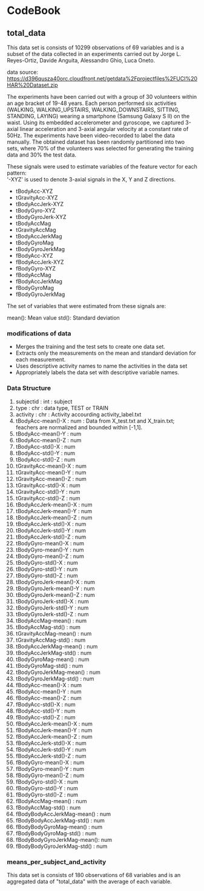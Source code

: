 # CodeBook #

## total_data ##
This data set is consists of 10299 observations of 69 variables and is a subset of the data collected in an experiments carried out by Jorge L. Reyes-Ortiz, Davide Anguita, Alessandro Ghio, Luca Oneto.


data source: https://d396qusza40orc.cloudfront.net/getdata%2Fprojectfiles%2FUCI%20HAR%20Dataset.zip

The experiments have been carried out with a group of 30 volunteers within an age bracket of 19-48 years. Each person performed six activities (WALKING, WALKING_UPSTAIRS, WALKING_DOWNSTAIRS, SITTING, STANDING, LAYING) wearing a smartphone (Samsung Galaxy S II) on the waist. Using its embedded accelerometer and gyroscope, we captured 3-axial linear acceleration and 3-axial angular velocity at a constant rate of 50Hz. The experiments have been video-recorded to label the data manually. The obtained dataset has been randomly partitioned into two sets, where 70% of the volunteers was selected for generating the training data and 30% the test data. 

These signals were used to estimate variables of the feature vector for each pattern:  
'-XYZ' is used to denote 3-axial signals in the X, Y and Z directions.

- tBodyAcc-XYZ
- tGravityAcc-XYZ
- tBodyAccJerk-XYZ
- tBodyGyro-XYZ
- tBodyGyroJerk-XYZ
- tBodyAccMag
- tGravityAccMag
- tBodyAccJerkMag
- tBodyGyroMag
- tBodyGyroJerkMag
- fBodyAcc-XYZ
- fBodyAccJerk-XYZ
- fBodyGyro-XYZ
- fBodyAccMag
- fBodyAccJerkMag
- fBodyGyroMag
- fBodyGyroJerkMag

The set of variables that were estimated from these signals are: 

mean(): Mean value
std(): Standard deviation

### modifications of data ###
- Merges the training and the test sets to create one data set.
- Extracts only the measurements on the mean and standard deviation for each measurement. 
- Uses descriptive activity names to name the activities in the data set
- Appropriately labels the data set with descriptive variable names.

### Data Structure ###
1. subjectid                  : int : subject
1. type                       : chr : data type, TEST or TRAIN
1. activity                   : chr : Activity accourding activity_label.txt
1. tBodyAcc-mean()-X          : num : Data from X_test.txt and X_train.txt; feachers are normalized and bounded within [-1,1].
1. tBodyAcc-mean()-Y          : num  
1. tBodyAcc-mean()-Z          : num  
1. tBodyAcc-std()-X           : num  
1. tBodyAcc-std()-Y           : num  
1. tBodyAcc-std()-Z           : num  
1. tGravityAcc-mean()-X       : num  
1. tGravityAcc-mean()-Y       : num  
1. tGravityAcc-mean()-Z       : num  
1. tGravityAcc-std()-X        : num  
1. tGravityAcc-std()-Y        : num  
1. tGravityAcc-std()-Z        : num  
1. tBodyAccJerk-mean()-X      : num  
1. tBodyAccJerk-mean()-Y      : num  
1. tBodyAccJerk-mean()-Z      : num  
1. tBodyAccJerk-std()-X       : num  
1. tBodyAccJerk-std()-Y       : num  
1. tBodyAccJerk-std()-Z       : num  
1. tBodyGyro-mean()-X         : num  
1. tBodyGyro-mean()-Y         : num  
1. tBodyGyro-mean()-Z         : num  
1. tBodyGyro-std()-X          : num  
1. tBodyGyro-std()-Y          : num  
1. tBodyGyro-std()-Z          : num  
1. tBodyGyroJerk-mean()-X     : num  
1. tBodyGyroJerk-mean()-Y     : num  
1. tBodyGyroJerk-mean()-Z     : num  
1. tBodyGyroJerk-std()-X      : num  
1. tBodyGyroJerk-std()-Y      : num  
1. tBodyGyroJerk-std()-Z      : num  
1. tBodyAccMag-mean()         : num  
1. tBodyAccMag-std()          : num  
1. tGravityAccMag-mean()      : num  
1. tGravityAccMag-std()       : num  
1. tBodyAccJerkMag-mean()     : num  
1. tBodyAccJerkMag-std()      : num  
1. tBodyGyroMag-mean()        : num  
1. tBodyGyroMag-std()         : num  
1. tBodyGyroJerkMag-mean()    : num  
1. tBodyGyroJerkMag-std()     : num  
1. fBodyAcc-mean()-X          : num  
1. fBodyAcc-mean()-Y          : num  
1. fBodyAcc-mean()-Z          : num  
1. fBodyAcc-std()-X           : num  
1. fBodyAcc-std()-Y           : num  
1. fBodyAcc-std()-Z           : num  
1. fBodyAccJerk-mean()-X      : num  
1. fBodyAccJerk-mean()-Y      : num  
1. fBodyAccJerk-mean()-Z      : num  
1. fBodyAccJerk-std()-X       : num  
1. fBodyAccJerk-std()-Y       : num  
1. fBodyAccJerk-std()-Z       : num  
1. fBodyGyro-mean()-X         : num  
1. fBodyGyro-mean()-Y         : num  
1. fBodyGyro-mean()-Z         : num  
1. fBodyGyro-std()-X          : num  
1. fBodyGyro-std()-Y          : num  
1. fBodyGyro-std()-Z          : num  
1. fBodyAccMag-mean()         : num  
1. fBodyAccMag-std()          : num  
1. fBodyBodyAccJerkMag-mean() : num  
1. fBodyBodyAccJerkMag-std()  : num  
1. fBodyBodyGyroMag-mean()    : num  
1. fBodyBodyGyroMag-std()     : num  
1. fBodyBodyGyroJerkMag-mean(): num  
1. fBodyBodyGyroJerkMag-std() : num

### means_per_subject_and_activity
This data set is consists of 180 observations of 68 variables and is an aggregated data of "total_data" with the average of each variable.

